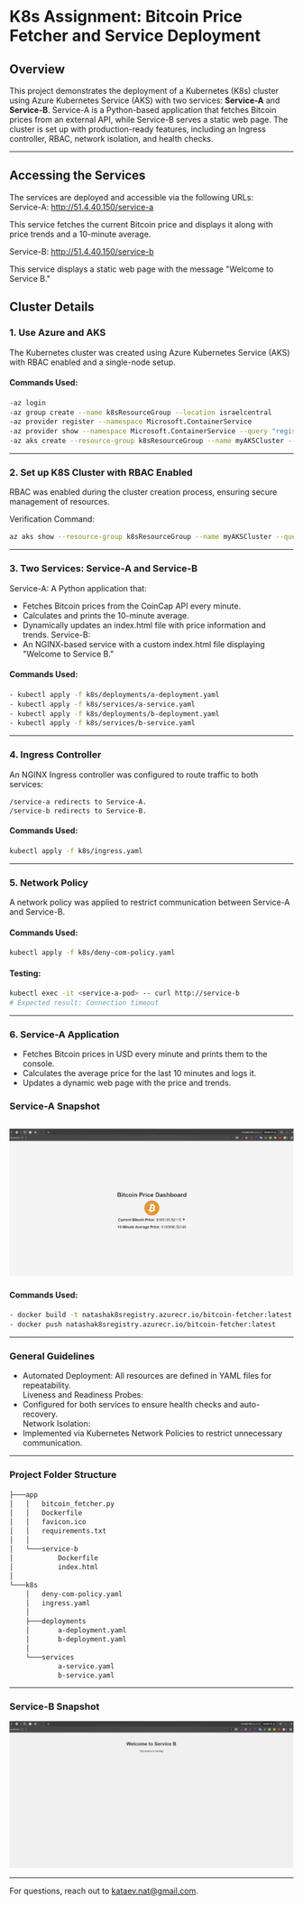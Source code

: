 # K8s Assignment: Bitcoin Price Fetcher and Service Deployment

## Overview

This project demonstrates the deployment of a Kubernetes (K8s) cluster using Azure Kubernetes Service (AKS) with two services: **Service-A** and **Service-B**. Service-A is a Python-based application that fetches Bitcoin prices from an external API, while Service-B serves a static web page. The cluster is set up with production-ready features, including an Ingress controller, RBAC, network isolation, and health checks.

---

## Accessing the Services
The services are deployed and accessible via the following URLs:<br>
Service-A: http://51.4.40.150/service-a

This service fetches the current Bitcoin price and displays it along with price trends and a 10-minute average.

Service-B: http://51.4.40.150/service-b

This service displays a static web page with the message "Welcome to Service B."


## Cluster Details

### 1. **Use Azure and AKS**
The Kubernetes cluster was created using Azure Kubernetes Service (AKS) with RBAC enabled and a single-node setup.

#### **Commands Used**:
```bash
-az login
-az group create --name k8sResourceGroup --location israelcentral
-az provider register --namespace Microsoft.ContainerService
-az provider show --namespace Microsoft.ContainerService --query "registrationState" -o table
-az aks create --resource-group k8sResourceGroup --name myAKSCluster --node-count 1 --enable-managed-identity --generate-ssh-keys
```
---

### 2. **Set up K8S Cluster with RBAC Enabled**
RBAC was enabled during the cluster creation process, ensuring secure management of resources.

Verification Command:<br>
```bash
az aks show --resource-group k8sResourceGroup --name myAKSCluster --query enableRbac --output table
```
---

### 3. **Two Services: Service-A and Service-B**
Service-A:
A Python application that:
   - Fetches Bitcoin prices from the CoinCap API every minute.
   - Calculates and prints the 10-minute average.
   - Dynamically updates an index.html file with price information and trends.
Service-B:
   - An NGINX-based service with a custom index.html file displaying "Welcome to Service B."

#### **Commands Used**:
```bash
- kubectl apply -f k8s/deployments/a-deployment.yaml
- kubectl apply -f k8s/services/a-service.yaml
- kubectl apply -f k8s/deployments/b-deployment.yaml
- kubectl apply -f k8s/services/b-service.yaml
```
---
### 4. **Ingress Controller**
An NGINX Ingress controller was configured to route traffic to both services:

    /service-a redirects to Service-A.
    /service-b redirects to Service-B.

#### **Commands Used**:
```bash
kubectl apply -f k8s/ingress.yaml
```
---

### 5. **Network Policy**
A network policy was applied to restrict communication between Service-A and Service-B.

#### **Commands Used**:
```bash
kubectl apply -f k8s/deny-com-policy.yaml
```
#### **Testing**:
```bash
kubectl exec -it <service-a-pod> -- curl http://service-b 
# Expected result: Connection timeout
```
---
### 6. **Service-A Application**
- Fetches Bitcoin prices in USD every minute and prints them to the console.
- Calculates the average price for the last 10 minutes and logs it.
- Updates a dynamic web page with the price and trends.

### Service-A Snapshot

![Service-A](images/serviceA.png)
--- 
#### **Commands Used**:<br>
```bash
- docker build -t natashak8sregistry.azurecr.io/bitcoin-fetcher:latest ./app
- docker push natashak8sregistry.azurecr.io/bitcoin-fetcher:latest
```
---
###  **General Guidelines**

- Automated Deployment: All resources are defined in YAML files for repeatability.<br>
Liveness and Readiness Probes:
- Configured for both services to ensure health checks and auto-recovery.<br>
Network Isolation:
- Implemented via Kubernetes Network Policies to restrict unnecessary communication.

---
###  **Project Folder Structure**
```
├───app
│   │   bitcoin_fetcher.py
│   │   Dockerfile
│   │   favicon.ico
│   │   requirements.txt
│   │
│   └───service-b
│           Dockerfile
│           index.html
│
└───k8s
    │   deny-com-policy.yaml
    │   ingress.yaml
    │
    ├───deployments
    │       a-deployment.yaml
    │       b-deployment.yaml
    │
    └───services
            a-service.yaml
            b-service.yaml
```
---

### Service-B Snapshot

![Service-A](images/serviceB.png)

---
For questions, reach out to kataev.nat@gmail.com.
